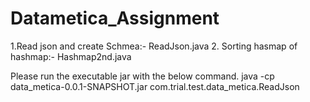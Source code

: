 # Datametica_Assignment

1.Read json and create Schmea:- ReadJson.java
2. Sorting hasmap of hashmap:- Hashmap2nd.java

Please run the executable jar with the below command.
java -cp data_metica-0.0.1-SNAPSHOT.jar com.trial.test.data_metica.ReadJson
